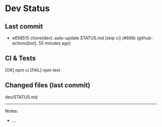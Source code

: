 # Dev Status

## Last commit
- e658515 chore(dev): auto-update STATUS.md [skip ci] (#696) (github-actions[bot], 55 minutes ago)
## CI & Tests
[OK] npm ci
[FAIL] npm test

## Changed files (last commit)
dev/STATUS.md

---
Notes:
- ...
